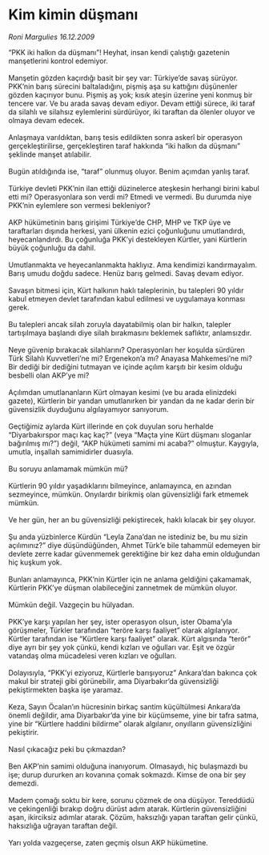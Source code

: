 # Kim kimin düşmanı

*Roni Margulies 16.12.2009*

<div class="taraf_structure_2col_1zq">
<div class="margen_n">



 <p>“PKK iki halkın da düşmanı”! Heyhat, insan kendi çalıştığı gazetenin manşetlerini kontrol edemiyor. <br/><br/>Manşetin gözden kaçırdığı basit bir şey var: Türkiye’de savaş sürüyor. PKK’nin barış sürecini baltaladığını, pişmiş aşa su kattığını düşünenler gözden kaçırıyor bunu. Pişmiş aş yok; kısık ateşin üzerine yeni konmuş bir tencere var. Ve bu arada savaş devam ediyor. Devam ettiği sürece, iki taraf da silahlı ve silahsız eylemlerini sürdürüyor, iki taraftan da ölenler oluyor ve olmaya devam edecek. <br/><br/>Anlaşmaya varıldıktan, barış tesis edildikten sonra askerî bir operasyon gerçekleştirilirse, gerçekleştiren taraf hakkında “iki halkın da düşmanı” şeklinde manşet atılabilir. <br/><br/>Bugün atıldığında ise, “taraf” olunmuş oluyor. Benim açımdan yanlış taraf. <br/><br/>Türkiye devleti PKK’nin ilan ettiği düzinelerce ateşkesin herhangi birini kabul etti mi? Operasyonlara son verdi mi? Etmedi ve vermedi. Bu durumda niye PKK’nin eylemlere son vermesi bekleniyor? <br/><br/>AKP hükümetinin barış girişimi Türkiye’de CHP, MHP ve TKP üye ve taraftarları dışında herkesi, yani ülkenin ezici çoğunluğunu umutlandırdı, heyecanlandırdı. Bu çoğunluğa PKK’yi destekleyen Kürtler, yani Kürtlerin büyük çoğunluğu da dahil. <br/><br/>Umutlanmakta ve heyecanlanmakta haklıyız. Ama kendimizi kandırmayalım. Barış umudu doğdu sadece. Henüz barış gelmedi. Savaş devam ediyor. <br/><br/>Savaşın bitmesi için, Kürt halkının haklı taleplerinin, bu talepleri 90 yıldır kabul etmeyen devlet tarafından kabul edilmesi ve uygulamaya konması gerek. <br/><br/>Bu talepleri ancak silah zoruyla dayatabilmiş olan bir halkın, talepler tartışılmaya başlandı diye silah bırakmasını beklemek saflıktır, anlamsızdır. <br/><br/>Neye güvenip bırakacak silahlarını? Operasyonları her koşulda sürdüren Türk Silahlı Kuvvetleri’ne mi? Ergenekon’a mı? Anayasa Mahkemesi’ne mi? Bir dediği bir dediğini tutmayan ve içinde açılım karşıtı bir kesim olduğu besbelli olan AKP’ye mi? <br/><br/>Açılımdan umutlananların Kürt olmayan kesimi (ve bu arada elinizdeki gazete), Kürtlerin bir yandan umutlanırken bir yandan da ne kadar derin bir güvensizlik duyduğunu algılayamıyor sanıyorum. <br/><br/>Geçtiğimiz aylarda Kürt illerinde en çok duyulan soru herhalde “Diyarbakırspor maçı kaç kaç?” (veya “Maçta yine Kürt düşmanı sloganlar bağırılmış mı?”) değil, “AKP hükümeti samimi mi acaba?” olmuştur. Kaygıyla, umutla, inşallah samimidirler duasıyla. <br/><br/>Bu soruyu anlamamak mümkün mü? <br/><br/>Kürtlerin 90 yıldır yaşadıklarını bilmeyince, anlamayınca, en azından sezmeyince, mümkün. Onyılardır birikmiş olan güvensizliği fark etmemek mümkün. <br/><br/>Ve her gün, her an bu güvensizliği pekiştirecek, haklı kılacak bir şey oluyor. <br/><br/>Şu anda yüzbinlerce Kürdün “Leyla Zana’dan ne istediniz be, bu mu sizin açılımınız?” diye düşündüğünden, Ahmet Türk’e bile tahammül edemeyen bir devlete zerre kadar güvenmemek gerektiğine bir kez daha emin olduğundan hiç kuşkum yok. <br/><br/>Bunları anlamayınca, PKK’nin Kürtler için ne anlama geldiğini çakamamak, Kürtlerin PKK’ye düşman olabileceğini zannetmek de mümkün oluyor. <br/><br/>Mümkün değil. Vazgeçin bu hülyadan. <br/><br/>PKK’ye karşı yapılan her şey, ister operasyon olsun, ister Obama’yla görüşmeler, Türkler tarafından “teröre karşı faaliyet” olarak algılanıyor. Kürtler tarafından ise “Kürtlere karşı faaliyet” olarak. Kürt algısında “terör” diye ayrı bir şey yok çünkü, kendi kızları ve oğulları var. Eşit ve özgür vatandaş olma mücadelesi veren kızları ve oğulları. <br/><br/>Dolayısıyla, “PKK’yi eziyoruz, Kürtlerle barışıyoruz” Ankara’dan bakınca çok makul bir strateji gibi görünebilir, ama Diyarbakır’da güvensizliği pekiştirmekten başka işe yaramaz. <br/><br/>Keza, Sayın Öcalan’ın hücresinin birkaç santim küçültülmesi Ankara’da önemli değildir, ama Diyarbakır’da yine bir küçümseme, yine bir tafra satma, yine bir “Kürtlere haddini bildirme” olarak algılanır, onyılların güvensizliğini pekiştirir. <br/><br/>Nasıl çıkacağız peki bu çıkmazdan? <br/><br/>Ben AKP’nin samimi olduğuna inanıyorum. Olmasaydı, hiç bulaşmazdı bu işe; durup dururken arı kovanına çomak sokmazdı. Kimse de ona bir şey demezdi. <br/><br/>Madem çomağı soktu bir kere, sorunu çözmek de ona düşüyor. Tereddüdü ve çekingenliği bırakıp doğru dürüst adım atarak. Kürtlerin güvensizliğini aşan, ikirciksiz adımlar atarak. Çözüm, haksızlığı yapan taraftan gelir çünkü, haksızlığa uğrayan taraftan değil. <br/><br/>Yarı yolda vazgeçerse, zaten geçmiş olsun AKP hükümetine. </p>
<br/>
<br/>
<br/>



<br/>


<div id="taraf_not">
</div>

</div>


</div>
